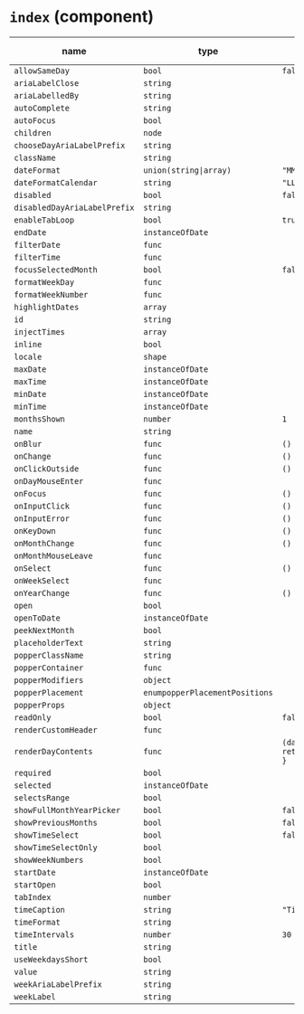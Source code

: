 # `index` (component)

| name                         | type                           | default value             | description |
| ---------------------------- | ------------------------------ | ------------------------- | ----------- |
| `allowSameDay`               | `bool`                         | `false`                   |             |
| `ariaLabelClose`             | `string`                       |                           |             |
| `ariaLabelledBy`             | `string`                       |                           |             |
| `autoComplete`               | `string`                       |                           |             |
| `autoFocus`                  | `bool`                         |                           |             |
| `children`                   | `node`                         |                           |             |
| `chooseDayAriaLabelPrefix`   | `string`                       |                           |             |
| `className`                  | `string`                       |                           |             |
| `dateFormat`                 | `union(string\|array)`         | `"MM/dd/yyyy"`            |             |
| `dateFormatCalendar`         | `string`                       | `"LLLL yyyy"`             |             |
| `disabled`                   | `bool`                         | `false`                   |             |
| `disabledDayAriaLabelPrefix` | `string`                       |                           |             |
| `enableTabLoop`              | `bool`                         | `true`                    |             |
| `endDate`                    | `instanceOfDate`               |                           |             |
| `filterDate`                 | `func`                         |                           |             |
| `filterTime`                 | `func`                         |                           |             |
| `focusSelectedMonth`         | `bool`                         | `false`                   |             |
| `formatWeekDay`              | `func`                         |                           |             |
| `formatWeekNumber`           | `func`                         |                           |             |
| `highlightDates`             | `array`                        |                           |             |
| `id`                         | `string`                       |                           |             |
| `injectTimes`                | `array`                        |                           |             |
| `inline`                     | `bool`                         |                           |             |
| `locale`                     | `shape`                        |                           |             |
| `maxDate`                    | `instanceOfDate`               |                           |             |
| `maxTime`                    | `instanceOfDate`               |                           |             |
| `minDate`                    | `instanceOfDate`               |                           |             |
| `minTime`                    | `instanceOfDate`               |                           |             |
| `monthsShown`                | `number`                       | `1`                       |             |
| `name`                       | `string`                       |                           |             |
| `onBlur`                     | `func`                         | `() => {}`                |             |
| `onChange`                   | `func`                         | `() => {}`                |             |
| `onClickOutside`             | `func`                         | `() => {}`                |             |
| `onDayMouseEnter`            | `func`                         |                           |             |
| `onFocus`                    | `func`                         | `() => {}`                |             |
| `onInputClick`               | `func`                         | `() => {}`                |             |
| `onInputError`               | `func`                         | `() => {}`                |             |
| `onKeyDown`                  | `func`                         | `() => {}`                |             |
| `onMonthChange`              | `func`                         | `() => {}`                |             |
| `onMonthMouseLeave`          | `func`                         |                           |             |
| `onSelect`                   | `func`                         | `() => {}`                |             |
| `onWeekSelect`               | `func`                         |                           |             |
| `onYearChange`               | `func`                         | `() => {}`                |             |
| `open`                       | `bool`                         |                           |             |
| `openToDate`                 | `instanceOfDate`               |                           |             |
| `peekNextMonth`              | `bool`                         |                           |             |
| `placeholderText`            | `string`                       |                           |             |
| `popperClassName`            | `string`                       |                           |             |
| `popperContainer`            | `func`                         |                           |             |
| `popperModifiers`            | `object`                       |                           |             |
| `popperPlacement`            | `enumpopperPlacementPositions` |                           |             |
| `popperProps`                | `object`                       |                           |             |
| `readOnly`                   | `bool`                         | `false`                   |             |
| `renderCustomHeader`         | `func`                         |                           |             |
| `renderDayContents`          | `func`                         | `(date) { return date; }` |             |
| `required`                   | `bool`                         |                           |             |
| `selected`                   | `instanceOfDate`               |                           |             |
| `selectsRange`               | `bool`                         |                           |             |
| `showFullMonthYearPicker`    | `bool`                         | `false`                   |             |
| `showPreviousMonths`         | `bool`                         | `false`                   |             |
| `showTimeSelect`             | `bool`                         | `false`                   |             |
| `showTimeSelectOnly`         | `bool`                         |                           |             |
| `showWeekNumbers`            | `bool`                         |                           |             |
| `startDate`                  | `instanceOfDate`               |                           |             |
| `startOpen`                  | `bool`                         |                           |             |
| `tabIndex`                   | `number`                       |                           |             |
| `timeCaption`                | `string`                       | `"Time"`                  |             |
| `timeFormat`                 | `string`                       |                           |             |
| `timeIntervals`              | `number`                       | `30`                      |             |
| `title`                      | `string`                       |                           |             |
| `useWeekdaysShort`           | `bool`                         |                           |             |
| `value`                      | `string`                       |                           |             |
| `weekAriaLabelPrefix`        | `string`                       |                           |             |
| `weekLabel`                  | `string`                       |                           |             |
